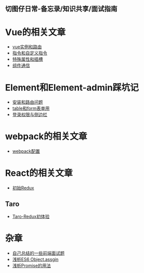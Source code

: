 ## 切图仔日常-备忘录/知识共享/面试指南
  
# Vue的相关文章
- <a href="./vue/vue实例和路由.md">vue实例和路由</a>
- <a href="./vue/指令和自定义指令.md">指令和自定义指令</a>
- <a href="./vue/特殊属性和插槽.md">特殊属性和插槽</a>
- <a href="./vue/组件通信.md">组件通信</a>
#  Element和Element-admin踩坑记
- <a href="./element-admin/安装和路由.md">安装和路由问题</a>
- <a href="./element-admin/table和form表单.md">table和form表单用</a>
- <a href="./element-admin/登录权限与侧边栏.md">登录权限与侧边栏</a>
# webpack的相关文章
- <a href="./webpack/webpack配置.md">webpack配置</a>
# React的相关文章
- <a href="./React/初始Redux.md">初始Redux</a>
 ## Taro 
  - <a href="./Taro/Redux初体验.md">Taro-Redux初体验</a>
# 杂章  
 - <a href="./面试题/面试题.md">自己总结的一些前端面试题</a>
 - <a href="./pages/Object.assgin.md">浅析ES6 Object.assgin</a>
 - <a href="./pages/Promise.md">浅析Promise的用法</a>



